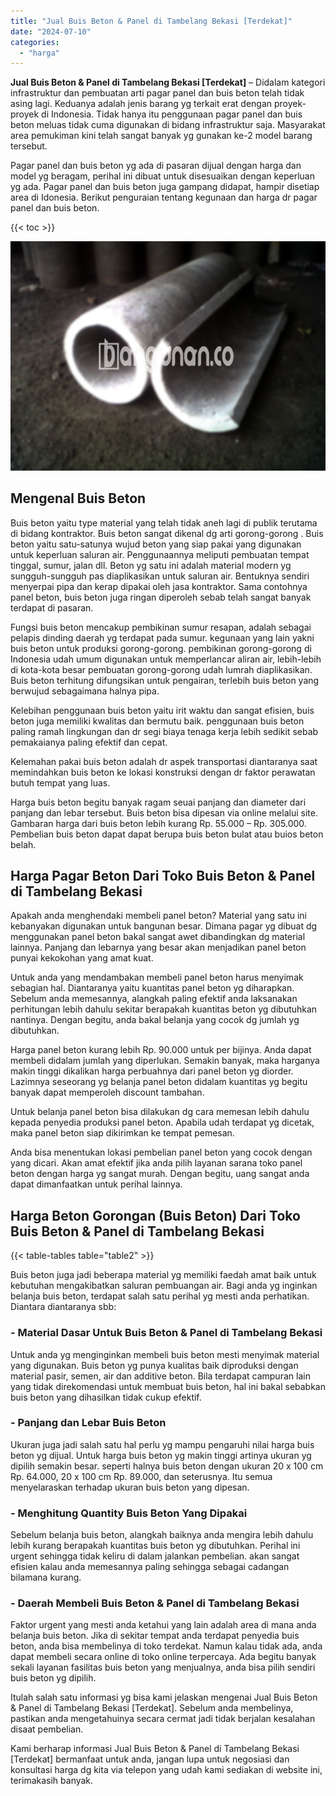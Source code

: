```yaml
---
title: "Jual Buis Beton & Panel di Tambelang Bekasi [Terdekat]"
date: "2024-07-10"
categories: 
  - "harga"
---
```


**Jual Buis Beton & Panel di Tambelang Bekasi \[Terdekat\]** – Didalam kategori infrastruktur dan pembuatan arti pagar panel dan buis beton telah tidak asing lagi. Keduanya adalah jenis barang yg terkait erat dengan proyek-proyek di Indonesia. Tidak hanya itu penggunaan pagar panel dan buis beton meluas tidak cuma digunakan di bidang infrastruktur saja. Masyarakat area pemukiman kini telah sangat banyak yg gunakan ke-2 model barang tersebut.

Pagar panel dan buis beton yg ada di pasaran dijual dengan harga dan model yg beragam, perihal ini dibuat untuk disesuaikan dengan keperluan yg ada. Pagar panel dan buis beton juga gampang didapat, hampir disetiap area di Idonesia. Berikut penguraian tentang kegunaan dan harga dr pagar panel dan buis beton.

{{< toc >}}

![Jual Buis Beton & Panel di Tambelang Bekasi [Terdekat]](/images/jual-panel-buis-beton-murah-33.png)

## Mengenal Buis Beton

Buis beton yaitu type material yang telah tidak aneh lagi di publik terutama di bidang kontraktor. Buis beton sangat dikenal dg arti gorong-gorong . Buis beton yaitu satu-satunya wujud beton yang siap pakai yang digunakan untuk keperluan saluran air. Penggunaannya meliputi pembuatan tempat tinggal, sumur, jalan dll. Beton yg satu ini adalah material modern yg sungguh-sungguh pas diaplikasikan untuk saluran air. Bentuknya sendiri menyerpai pipa dan kerap dipakai oleh jasa kontraktor. Sama contohnya panel beton, buis beton juga ringan diperoleh sebab telah sangat banyak terdapat di pasaran.

Fungsi buis beton mencakup pembikinan sumur resapan, adalah sebagai pelapis dinding daerah yg terdapat pada sumur. kegunaan yang lain yakni buis beton untuk produksi gorong-gorong. pembikinan gorong-gorong di Indonesia udah umum digunakan untuk memperlancar aliran air, lebih-lebih di kota-kota besar pembuatan gorong-gorong udah lumrah diaplikasikan. Buis beton terhitung difungsikan untuk pengairan, terlebih buis beton yang berwujud sebagaimana halnya pipa.

Kelebihan penggunaan buis beton yaitu irit waktu dan sangat efisien, buis beton juga memiliki kwalitas dan bermutu baik. penggunaan buis beton paling ramah lingkungan dan dr segi biaya tenaga kerja lebih sedikit sebab pemakaianya paling efektif dan cepat.

Kelemahan pakai buis beton adalah dr aspek transportasi diantaranya saat memindahkan buis beton ke lokasi konstruksi dengan dr faktor perawatan butuh tempat yang luas.

Harga buis beton begitu banyak ragam seuai panjang dan diameter dari panjang dan lebar tersebut. Buis beton bisa dipesan via online melalui site. Gambaran harga dari buis beton lebih kurang Rp. 55.000 – Rp. 305.000. Pembelian buis beton dapat dapat berupa buis beton bulat atau buios beton belah.

## Harga Pagar Beton Dari Toko Buis Beton & Panel di Tambelang Bekasi

Apakah anda menghendaki membeli panel beton? Material yang satu ini kebanyakan digunakan untuk bangunan besar. Dimana pagar yg dibuat dg menggunakan panel beton bakal sangat awet dibandingkan dg material lainnya. Panjang dan lebarnya yang besar akan menjadikan panel beton punyai kekokohan yang amat kuat.

Untuk anda yang mendambakan membeli panel beton harus menyimak sebagian hal. Diantaranya yaitu kuantitas panel beton yg diharapkan. Sebelum anda memesannya, alangkah paling efektif anda laksanakan perhitungan lebih dahulu sekitar berapakah kuantitas beton yg dibutuhkan nantinya. Dengan begitu, anda bakal belanja yang cocok dg jumlah yg dibutuhkan.

Harga panel beton kurang lebih Rp. 90.000 untuk per bijinya. Anda dapat membeli didalam jumlah yang diperlukan. Semakin banyak, maka harganya makin tinggi dikalikan harga perbuahnya dari panel beton yg diorder. Lazimnya seseorang yg belanja panel beton didalam kuantitas yg begitu banyak dapat memperoleh discount tambahan.

Untuk belanja panel beton bisa dilakukan dg cara memesan lebih dahulu kepada penyedia produksi panel beton. Apabila udah terdapat yg dicetak, maka panel beton siap dikirimkan ke tempat pemesan.

Anda bisa menentukan lokasi pembelian panel beton yang cocok dengan yang dicari. Akan amat efektif jika anda pilih layanan sarana toko panel beton dengan harga yg sangat murah. Dengan begitu, uang sangat anda dapat dimanfaatkan untuk perihal lainnya.

## Harga Beton Gorongan (Buis Beton) Dari Toko Buis Beton & Panel di Tambelang Bekasi

{{< table-tables table="table2" >}}

Buis beton juga jadi beberapa material yg memiliki faedah amat baik untuk kebutuhan mengakibatkan saluran pembuangan air. Bagi anda yg inginkan belanja buis beton, terdapat salah satu perihal yg mesti anda perhatikan. Diantara diantaranya sbb:

### \- Material Dasar Untuk Buis Beton & Panel di Tambelang Bekasi

Untuk anda yg menginginkan membeli buis beton mesti menyimak material yang digunakan. Buis beton yg punya kualitas baik diproduksi dengan material pasir, semen, air dan additive beton. Bila terdapat campuran lain yang tidak direkomendasi untuk membuat buis beton, hal ini bakal sebabkan buis beton yang dihasilkan tidak cukup efektif.

### \- Panjang dan Lebar Buis Beton

Ukuran juga jadi salah satu hal perlu yg mampu pengaruhi nilai harga buis beton yg dijual. Untuk harga buis beton yg makin tinggi artinya ukuran yg dipilih semakin besar. seperti halnya buis beton dengan ukuran 20 x 100 cm Rp. 64.000, 20 x 100 cm Rp. 89.000, dan seterusnya. Itu semua menyelaraskan terhadap ukuran buis beton yang dipesan.

### \- Menghitung Quantity Buis Beton Yang Dipakai

Sebelum belanja buis beton, alangkah baiknya anda mengira lebih dahulu lebih kurang berapakah kuantitas buis beton yg dibutuhkan. Perihal ini urgent sehingga tidak keliru di dalam jalankan pembelian. akan sangat efisien kalau anda memesannya paling sehingga sebagai cadangan bilamana kurang.

### \- Daerah Membeli Buis Beton & Panel di Tambelang Bekasi

Faktor urgent yang mesti anda ketahui yang lain adalah area di mana anda belanja buis beton. Jika di sekitar tempat anda terdapat penyedia buis beton, anda bisa membelinya di toko terdekat. Namun kalau tidak ada, anda dapat membeli secara online di toko online terpercaya. Ada begitu banyak sekali layanan fasilitas buis beton yang menjualnya, anda bisa pilih sendiri buis beton yg dipilih.

Itulah salah satu informasi yg bisa kami jelaskan mengenai Jual Buis Beton & Panel di Tambelang Bekasi \[Terdekat\]. Sebelum anda membelinya, pastikan anda mengetahuinya secara cermat jadi tidak berjalan kesalahan disaat pembelian.

Kami berharap informasi Jual Buis Beton & Panel di Tambelang Bekasi \[Terdekat\] bermanfaat untuk anda, jangan lupa untuk negosiasi dan konsultasi harga dg kita via telepon yang udah kami sediakan di website ini, terimakasih banyak.
